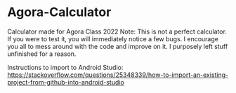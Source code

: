 # Agora-Calculator
Calculator made for Agora Class 2022
Note:
This is not a perfect calculator. If you were to test it, you will immediately notice a few bugs. I encourage you all to mess around with the code and improve on it.
I purposely left stuff unfinished for a reason.

Instructions to import to Android Studio:
https://stackoverflow.com/questions/25348339/how-to-import-an-existing-project-from-github-into-android-studio
